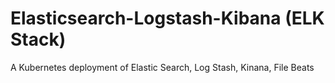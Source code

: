 # Elasticsearch-Logstash-Kibana (ELK Stack)
A Kubernetes deployment of Elastic Search, Log Stash, Kinana, File Beats
